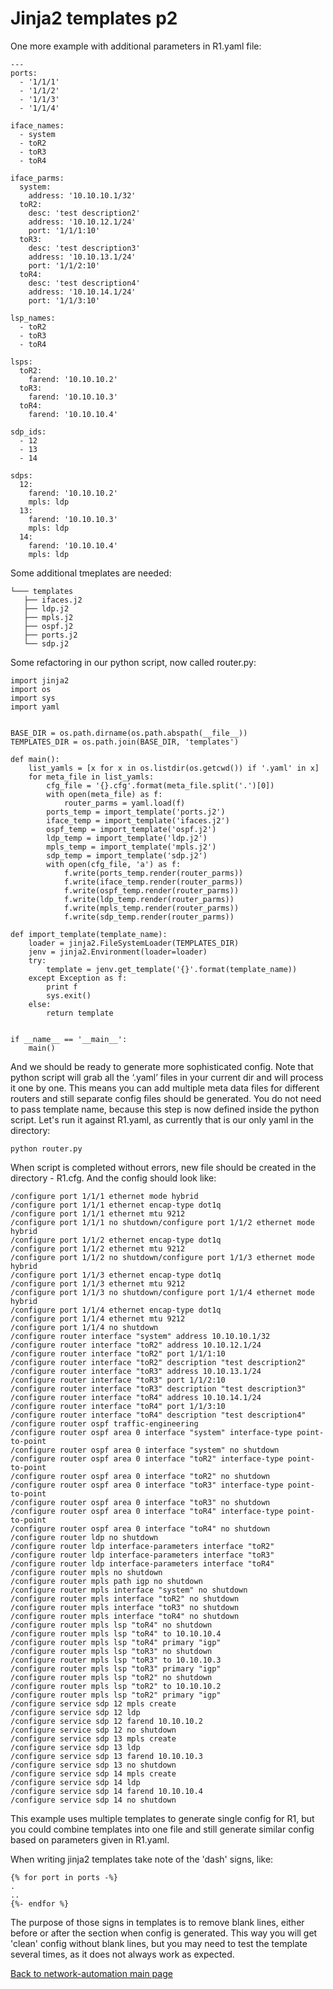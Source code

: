 # Jinja2 templates p2

One more example with additional parameters in R1.yaml file:

```
---
ports:
  - '1/1/1'
  - '1/1/2'
  - '1/1/3'
  - '1/1/4'

iface_names:
  - system
  - toR2
  - toR3
  - toR4

iface_parms:
  system:
    address: '10.10.10.1/32'
  toR2:
    desc: 'test description2'
    address: '10.10.12.1/24'
    port: '1/1/1:10'
  toR3:
    desc: 'test description3'
    address: '10.10.13.1/24'
    port: '1/1/2:10'
  toR4:
    desc: 'test description4'
    address: '10.10.14.1/24'
    port: '1/1/3:10'

lsp_names:
  - toR2
  - toR3
  - toR4

lsps:
  toR2:
    farend: '10.10.10.2'
  toR3:
    farend: '10.10.10.3'
  toR4:
    farend: '10.10.10.4'

sdp_ids:
  - 12
  - 13
  - 14

sdps:
  12:
    farend: '10.10.10.2'
    mpls: ldp
  13:
    farend: '10.10.10.3'
    mpls: ldp
  14:
    farend: '10.10.10.4'
    mpls: ldp
```

Some additional tmeplates are needed:

```
└─── templates
   ├── ifaces.j2
   ├── ldp.j2
   ├── mpls.j2
   ├── ospf.j2
   ├── ports.j2
   └── sdp.j2
```

Some refactoring in our python script, now called router.py:

```
import jinja2
import os
import sys
import yaml


BASE_DIR = os.path.dirname(os.path.abspath(__file__))
TEMPLATES_DIR = os.path.join(BASE_DIR, 'templates')

def main():
    list_yamls = [x for x in os.listdir(os.getcwd()) if '.yaml' in x]
    for meta_file in list_yamls:
        cfg_file = '{}.cfg'.format(meta_file.split('.')[0])
        with open(meta_file) as f:
            router_parms = yaml.load(f)
        ports_temp = import_template('ports.j2')
        iface_temp = import_template('ifaces.j2')
        ospf_temp = import_template('ospf.j2')
        ldp_temp = import_template('ldp.j2')
        mpls_temp = import_template('mpls.j2')
        sdp_temp = import_template('sdp.j2')
        with open(cfg_file, 'a') as f:
            f.write(ports_temp.render(router_parms))
            f.write(iface_temp.render(router_parms))
            f.write(ospf_temp.render(router_parms))
            f.write(ldp_temp.render(router_parms))
            f.write(mpls_temp.render(router_parms))
            f.write(sdp_temp.render(router_parms))

def import_template(template_name):
    loader = jinja2.FileSystemLoader(TEMPLATES_DIR)
    jenv = jinja2.Environment(loader=loader)
    try:
        template = jenv.get_template('{}'.format(template_name))
    except Exception as f:
        print f
        sys.exit()
    else:
        return template


if __name__ == '__main__':
    main()
```

And we should be ready to generate more sophisticated config. Note that python script will grab all the ‘.yaml’ files in your current dir and will process it one by one. This means you can add multiple meta data files for different routers and still separate config files should be generated. You do not need to pass template name, because this step is now defined inside the python script. 
Let's run it against R1.yaml, as currently that is our only yaml in the directory:

```
python router.py
```

When script is completed without errors, new file should be created in the directory - R1.cfg. And the config should look like:

```
/configure port 1/1/1 ethernet mode hybrid
/configure port 1/1/1 ethernet encap-type dot1q
/configure port 1/1/1 ethernet mtu 9212
/configure port 1/1/1 no shutdown/configure port 1/1/2 ethernet mode hybrid
/configure port 1/1/2 ethernet encap-type dot1q
/configure port 1/1/2 ethernet mtu 9212
/configure port 1/1/2 no shutdown/configure port 1/1/3 ethernet mode hybrid
/configure port 1/1/3 ethernet encap-type dot1q
/configure port 1/1/3 ethernet mtu 9212
/configure port 1/1/3 no shutdown/configure port 1/1/4 ethernet mode hybrid
/configure port 1/1/4 ethernet encap-type dot1q
/configure port 1/1/4 ethernet mtu 9212
/configure port 1/1/4 no shutdown
/configure router interface "system" address 10.10.10.1/32
/configure router interface "toR2" address 10.10.12.1/24
/configure router interface "toR2" port 1/1/1:10
/configure router interface "toR2" description "test description2"
/configure router interface "toR3" address 10.10.13.1/24
/configure router interface "toR3" port 1/1/2:10
/configure router interface "toR3" description "test description3"
/configure router interface "toR4" address 10.10.14.1/24
/configure router interface "toR4" port 1/1/3:10
/configure router interface "toR4" description "test description4"
/configure router ospf traffic-engineering
/configure router ospf area 0 interface "system" interface-type point-to-point
/configure router ospf area 0 interface "system" no shutdown
/configure router ospf area 0 interface "toR2" interface-type point-to-point
/configure router ospf area 0 interface "toR2" no shutdown
/configure router ospf area 0 interface "toR3" interface-type point-to-point
/configure router ospf area 0 interface "toR3" no shutdown
/configure router ospf area 0 interface "toR4" interface-type point-to-point
/configure router ospf area 0 interface "toR4" no shutdown
/configure router ldp no shutdown
/configure router ldp interface-parameters interface "toR2"
/configure router ldp interface-parameters interface "toR3"
/configure router ldp interface-parameters interface "toR4"
/configure router mpls no shutdown
/configure router mpls path igp no shutdown
/configure router mpls interface "system" no shutdown
/configure router mpls interface "toR2" no shutdown
/configure router mpls interface "toR3" no shutdown
/configure router mpls interface "toR4" no shutdown
/configure router mpls lsp "toR4" no shutdown
/configure router mpls lsp "toR4" to 10.10.10.4
/configure router mpls lsp "toR4" primary "igp"
/configure router mpls lsp "toR3" no shutdown
/configure router mpls lsp "toR3" to 10.10.10.3
/configure router mpls lsp "toR3" primary "igp"
/configure router mpls lsp "toR2" no shutdown
/configure router mpls lsp "toR2" to 10.10.10.2
/configure router mpls lsp "toR2" primary "igp"
/configure service sdp 12 mpls create
/configure service sdp 12 ldp
/configure service sdp 12 farend 10.10.10.2
/configure service sdp 12 no shutdown
/configure service sdp 13 mpls create
/configure service sdp 13 ldp
/configure service sdp 13 farend 10.10.10.3
/configure service sdp 13 no shutdown
/configure service sdp 14 mpls create
/configure service sdp 14 ldp
/configure service sdp 14 farend 10.10.10.4
/configure service sdp 14 no shutdown
```

This example uses multiple templates to generate single config for R1, but you could combine templates into one file and still generate similar config based on parameters given in R1.yaml. 

When writing jinja2 templates take note of the 'dash' signs, like:

```
{% for port in ports -%}
.
..
{%- endfor %}
```

The purpose of those signs in templates is to remove blank lines, either before or after the section when config is generated. This way you will get 'clean' config without blank lines, but you may need to test the template several times, as it does not always work as expected.

[Back to network-automation main page](./..)